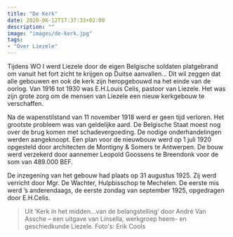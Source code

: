 ```yaml
---
title: "De Kerk"
date: 2020-06-12T17:37:33+02:00
description: ""
image: "images/de-kerk.jpg"
tags:
- "Over Liezele"
---
```

Tijdens WO I werd Liezele door de eigen Belgische soldaten platgebrand om vanuit het fort zicht te krijgen op Duitse aanvallen… Dit wil zeggen dat alle gebouwen en ook de kerk zijn heropgebouwd na het einde van de oorlog.
Van 1916 tot 1930 was E.H.Louis Celis, pastoor van Liezele. Het was zijn grote zorg om de mensen van Liezele een nieuw kerkgebouw te verschaffen.

Na de wapenstilstand van 11 november 1918 werd er geen tijd verloren. Het grootste probleem was van geldelijke aard. De Belgische Staat moest nog over de brug komen met schadevergoeding.  De nodige onderhandelingen werden aangeknoopt.  Een plan voor de nieuwbouw werd op 1 juli 1920 opgesteld door architecten de Montigny & Somers te Antwerpen. De bouw werd verzekerd door aannemer Leopold Goossens te Breendonk voor de som van 489.000 BEF.

De inzegening van het gebouw had plaats op 31 augustus 1925. Zij werd verricht door Mgr. De Wachter, Hulpbisschop te Mechelen. De eerste mis werd ’s anderendaags, de eerste zondag van september 1925, opgedragen door E.H.Celis.

> Uit ‘Kerk in het midden…van de belangstelling’ door André Van Assche – een uitgave van Linsella, werkgroep heem- en geschiedkunde Liezele.
>Foto's: Erik Cools


